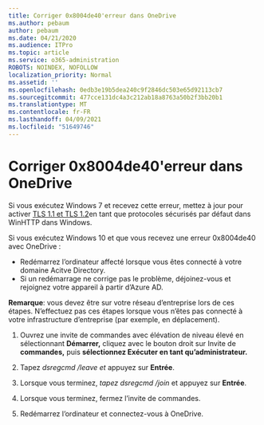```yaml
---
title: Corriger 0x8004de40'erreur dans OneDrive
ms.author: pebaum
author: pebaum
ms.date: 04/21/2020
ms.audience: ITPro
ms.topic: article
ms.service: o365-administration
ROBOTS: NOINDEX, NOFOLLOW
localization_priority: Normal
ms.assetid: ''
ms.openlocfilehash: 0edb3e19b5dea240c9f2846dc503e65d92113cb7
ms.sourcegitcommit: 477cce131dc4a3c212ab18a8763a50b2f3bb20b1
ms.translationtype: MT
ms.contentlocale: fr-FR
ms.lasthandoff: 04/09/2021
ms.locfileid: "51649746"
---
```

# <a name="fix-0x8004de40-error-in-onedrive"></a>Corriger 0x8004de40'erreur dans OneDrive

Si vous exécutez Windows 7 et recevez cette erreur, mettez à jour pour activer [TLS 1.1 et TLS 1.2](https://support.microsoft.com/topic/update-to-enable-tls-1-1-and-tls-1-2-as-default-secure-protocols-in-winhttp-in-windows-c4bd73d2-31d7-761e-0178-11268bb10392)en tant que protocoles sécurisés par défaut dans WinHTTP dans Windows.

Si vous exécutez Windows 10 et que vous recevez une erreur 0x8004de40 avec OneDrive :

- Redémarrez l’ordinateur affecté lorsque vous êtes connecté à votre domaine Acitve Directory.
- Si un redémarrage ne corrige pas le problème, déjoinez-vous et rejoignez votre appareil à partir d’Azure AD. 

**Remarque**: vous devez être sur votre réseau d’entreprise lors de ces étapes. N’effectuez pas ces étapes lorsque vous n’êtes pas connecté à votre infrastructure d’entreprise (par exemple, en déplacement). 

1. Ouvrez une invite de commandes avec élévation de niveau élevé en sélectionnant **Démarrer,** cliquez avec le bouton droit sur Invite de **commandes,** puis **sélectionnez Exécuter en tant qu’administrateur.**

1. Tapez *dsregcmd /leave et* appuyez sur **Entrée**.

1. Lorsque vous terminez, *tapez dsregcmd /join* et appuyez sur **Entrée**.

1. Lorsque vous terminez, fermez l’invite de commandes.

1. Redémarrez l’ordinateur et connectez-vous à OneDrive.